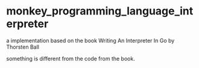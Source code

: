 # monkey_programming_language_interpreter

a implementation based on the book Writing An Interpreter In Go by Thorsten Ball

something is different from the code from the book.
